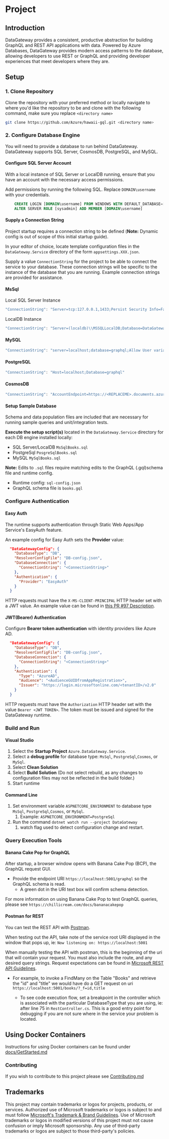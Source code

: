 # Project

## Introduction

DataGateway provides a consistent, productive abstraction for building GraphQL and REST API applications with data. Powered by Azure Databases, DataGateway provides modern access patterns to the database, allowing developers to use REST or GraphQL and providing developer experiences that meet developers where they are. 

## Setup

### 1. Clone Repository

Clone the repository with your preferred method or locally navigate to where you'd like the repository to be and clone with the following command, make sure you replace `<directory name>`

``` bash
git clone https://github.com/Azure/hawaii-gql.git <directory name>
```

### 2. Configure Database Engine

You will need to provide a database to run behind DataGateway. DataGateway supports SQL Server, CosmosDB, PostgreSQL, and MySQL.

#### Configure SQL Server Account

With a local instance of SQL Server or LocalDB running, ensure that you have an account with the necessary access permissions.

Add permissions by running the following SQL. Replace `DOMAIN\username` with your credentials.

```sql
    CREATE LOGIN [DOMAIN\username] FROM WINDOWS WITH DEFAULT_DATABASE=[master]
    ALTER SERVER ROLE [sysadmin] ADD MEMBER [DOMAIN\username]
```

#### Supply a Connection String

Project startup requires a connection string to be defined (**Note:** Dynamic config is out of scope of this initial startup guide).

In your editor of choice, locate template configuration files in the `DataGateway.Service` directory of the form `appsettings.XXX.json`.

Supply a value `ConnectionString` for the project to be able to connect the service to your database. These connection strings will be specific to the instance of the database that you are running. Example connection strings are provided for assistance.

#### MsSql

Local SQL Server Instance

``` c#
"ConnectionString": "Server=tcp:127.0.0.1,1433;Persist Security Info=False;User ID=USERNAME;Password=PASSWORD;MultipleActiveResultSets=False;Connection Timeout=5;"
```

LocalDB Instance

``` c#
"ConnectionString": "Server=(localdb)\\MSSQLLocalDB;Database=DataGateway;Integrated Security=true"
```

#### MySQL

``` c#
"ConnectionString": "server=localhost;database=graphql;Allow User variables=true;uid=USERNAME;pwd=PASSWORD"
```

#### PostgreSQL

``` c#
"ConnectionString": "Host=localhost;Database=graphql"
```

#### CosmosDB

``` c#
"ConnectionString": "AccountEndpoint=https://<REPLACEME>.documents.azure.com:443/;AccountKey=<REPLACEME>"
```

#### Setup Sample Database

Schema and data population files are included that are necessary for running sample queries and unit/integration tests.

**Execute the setup script(s)** located in the `DataGateway.Service` directory for each DB engine installed locally:

- SQL Server/LocalDB `MsSqlBooks.sql`
- PostgreSql `PosgreSqlBooks.sql`
- MySQL `MySqlBooks.sql`

**Note:** Edits to `.sql` files require matching edits to the GraphQL (.gql)schema file and runtime config.

- Runtime config: `sql-config.json`
- GraphQL schema file is `books.gql`

### Configure Authentication

#### Easy Auth

The runtime supports authentication through Static Web Apps/App Service's EasyAuth feature.

An example config for Easy Auth sets the **Provider** value:

```json
  "DataGatewayConfig": {
    "DatabaseType": "DB",
    "ResolverConfigFile": "DB-config.json",
    "DatabaseConnection": {
      "ConnectionString": "<ConnectionString>"
    },
    "Authentication": {
      "Provider": "EasyAuth"
    }
  }
```

HTTP requests must have the `X-MS-CLIENT-PRINCIPAL` HTTP header set with a JWT value. An example value can be found in [this PR #97 Description](https://github.com/Azure/hawaii-gql/pull/97).

#### JWT(Bearer) Authentication

Configure **Bearer token authentication** with identity providers like Azure AD.

```json
  "DataGatewayConfig": {
    "DatabaseType": "DB",
    "ResolverConfigFile": "DB-config.json",
    "DatabaseConnection": {
      "ConnectionString": "<ConnectionString>"
    },
    "Authentication": {
      "Type": "AzureAD",
      "Audience": "<AudienceGUIDfromAppRegistration>",
      "Issuer": "https://login.microsoftonline.com/<tenantID>/v2.0"
    }
  }
```

HTTP requests must have the `Authorization` HTTP header set with the value `Bearer <JWT TOKEN>`. The token must be issued and signed for the DataGateway runtime.

### Build and Run

#### Visual Studio

1. Select the **Startup Project** `Azure.DataGateway.Service`.
2. Select a **debug profile** for database type: `MsSql`, `PostgreSql`,`Cosmos`, or `MySql`.
3. Select **Clean Solution**
4. Select **Build Solution** (Do not select rebuild, as any changes to configuration files may not be reflected in the build folder.)
5. Start runtime

#### Command Line

1. Set environment variable `ASPNETCORE_ENVIRONMENT` to database type `MsSql`, `PostgreSql`,`Cosmos`, or `MySql`.
   1. Example: `ASPNETCORE_ENVIRONMENT=PostgreSql`
2. Run the command `dotnet watch run --project DataGateway`
   1. watch flag used to detect configuration change and restart.

### Query Execution Tools

#### Banana Cake Pop for GraphQL

After startup, a browser window opens with Banana Cake Pop (BCP), the GraphQL request GUI.

- Provide the endpoint URI `https://localhost:5001/graphql`  so the GraphQL schema is read.
  - A green dot in the URI text box will confirm schema detection.

For more information on using Banana Cake Pop to test GraphQL queries, please see `https://chillicream.com/docs/bananacakepop`

#### Postman for REST

You can test the REST API with [Postman](https://www.postman.com/).

When testing out the API, take note of the service root URI displayed in the window that pops up, ie: `Now listening on: https://localhost:5001`

When manually testing the API with postman, this is the beginning of the uri that will contain your request. You must also include the route, and any desired query strings. Request expectations can be found in [Microsoft REST API Guidelines]( https://github.com/microsoft/api-guidelines/blob/vNext/Guidelines.md).

- For example, to invoke a FindMany on the Table "Books" and retrieve the "id" and "title" we would have do a GET request on uri `https://localhost:5001/books/?_f=id,title`

  - To see code execution flow, set a breakpoint in the controller which is associated with the particular DatabaseType that you are using, ie: after line 75 in `RestController.cs`. This is a good entry point for debugging if you are not sure where in the service your problem is located.

## Using Docker Containers

Instructions for using Docker containers can be found under [docs/GetStarted.md](https://github.com/Azure/hawaii-gql/blob/main/docs/GetStarted.md)

### Contributing

If you wish to contribute to this project please see [Contributing.md](https://github.com/Azure/hawaii-gql/blob/main/CONTRIBUTING.md)

## Trademarks

This project may contain trademarks or logos for projects, products, or services. Authorized use of Microsoft
trademarks or logos is subject to and must follow
[Microsoft's Trademark & Brand Guidelines](https://www.microsoft.com/legal/intellectualproperty/trademarks/usage/general).
Use of Microsoft trademarks or logos in modified versions of this project must not cause confusion or imply Microsoft sponsorship.
Any use of third-party trademarks or logos are subject to those third-party's policies.
